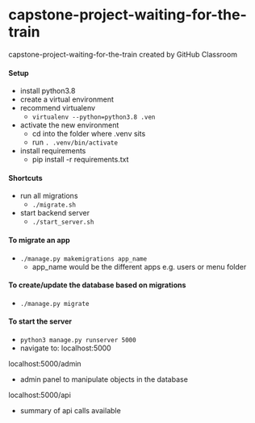 # capstone-project-waiting-for-the-train
capstone-project-waiting-for-the-train created by GitHub Classroom

#### Setup
* install python3.8
* create a virtual environment
* recommend virtualenv
  * `virtualenv --python=python3.8 .ven`
* activate the new environment
  * cd into the folder where .venv sits
  * run `. .venv/bin/activate`
* install requirements
  * pip install -r requirements.txt

#### Shortcuts
* run all migrations
  * `./migrate.sh`
* start backend server
  * `./start_server.sh`

#### To migrate an app
* `./manage.py makemigrations app_name`
  * app_name would be the different apps e.g. users or menu folder

#### To create/update the database based on migrations
* `./manage.py migrate`

#### To start the server
* `python3 manage.py runserver 5000`
* navigate to: localhost:5000

localhost:5000/admin
* admin panel to manipulate objects in the database

localhost:5000/api
* summary of api calls available
